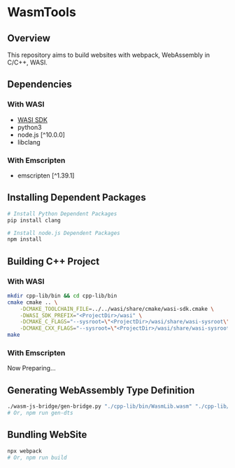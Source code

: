 # WasmTools

## Overview

This repository aims to build websites with webpack, WebAssembly in C/C++, WASI.

## Dependencies

### With WASI

- [WASI SDK](https://github.com/WebAssembly/wasi-sdk)
- python3
- node.js [^10.0.0]
- libclang

### With Emscripten

- emscripten [^1.39.1]

## Installing Dependent Packages

```sh
# Install Python Dependent Packages
pip install clang

# Install node.js Dependent Packages
npm install
```

## Building C++ Project

### With WASI

```sh
mkdir cpp-lib/bin && cd cpp-lib/bin
cmake cmake .. \
    -DCMAKE_TOOLCHAIN_FILE=../../wasi/share/cmake/wasi-sdk.cmake \
    -DWASI_SDK_PREFIX="<ProjectDir>/wasi" \
    -DCMAKE_C_FLAGS="--sysroot=\"<ProjectDir>/wasi/share/wasi-sysroot\"" \
    -DCMAKE_CXX_FLAGS="--sysroot=\"<ProjectDir>/wasi/share/wasi-sysroot\""
make
```

### With Emscripten

Now Preparing...

## Generating WebAssembly Type Definition

```sh
./wasm-js-bridge/gen-bridge.py "./cpp-lib/bin/WasmLib.wasm" "./cpp-lib/src/Main.cpp" > ./cpp-lib/bin/WasmLib.wasm.d.ts
# Or, npm run gen-dts
```

## Bundling WebSite

```sh
npx webpack
# Or, npm run build
```
